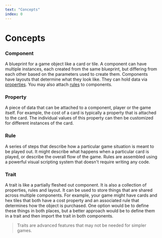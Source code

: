 ```yaml
---
text: "Concepts"
index: 0
---
```


# Concepts

### Component

A blueprint for a game object like a card or tile.
A component can have multiple instances, each created from the
same blueprint, but differing from each other based on the parameters
used to create them.
Components have layouts that determine what they look like.
They can hold data via [properties](/guides/automation/properties).
You may also attach [rules](/guides/automation/rules) to components.

### Property

A piece of data that can be attached to a component, player or the game itself.
For example, the cost of a card is typically a property that is attached to the card.
The individual values of this property can then be customized for different instances
of the card.

### Rule

A series of steps that describe how a particular game situation is meant to be played out.
It might describe what happens when a particular card is played, or describe the overall
flow of the game.
Rules are assembled using a powerful visual scripting system that doesn't require writing any code.

### Trait

A trait is like a partially fleshed out component. It is also a collection of properties, rules
and layout. It can be used to store things that are shared across multiple components.
For example, your game might have cards and hex tiles that both have a cost property
and an associated rule that determines how the object is purchased. One option would
be to define these things in both places, but a better approach would be to define
them in a trait and then import the trait in both components.

> Traits are advanced features that may not be needed for simpler games.
